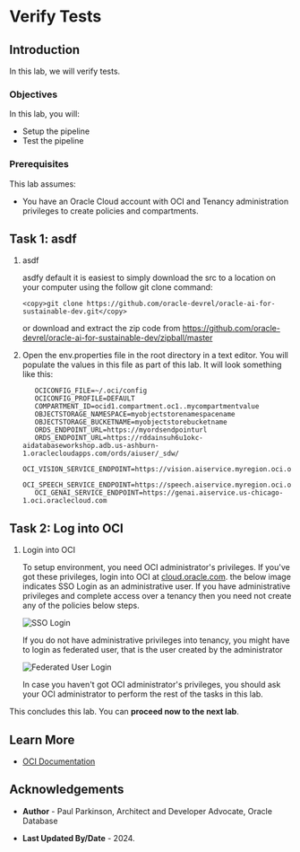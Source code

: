 # Verify Tests

## Introduction

In this lab, we will verify tests.

### Objectives

In this lab, you will:

* Setup the pipeline
* Test the pipeline

### Prerequisites

This lab assumes:

* You have an Oracle Cloud account with OCI and Tenancy administration privileges to create policies and compartments.


## Task 1: asdf

1. asdf

   asdfy default it is easiest to simply download the src to a location on your computer using the follow git clone command:

     ```text
     <copy>git clone https://github.com/oracle-devrel/oracle-ai-for-sustainable-dev.git</copy>
     ```

   or download and extract the zip code from https://github.com/oracle-devrel/oracle-ai-for-sustainable-dev/zipball/master

2. Open the env.properties file in the root directory in a text editor. You will populate the values in this file as part of this lab. It will look something like this:

   ```code
      OCICONFIG_FILE=~/.oci/config
      OCICONFIG_PROFILE=DEFAULT
      COMPARTMENT_ID=ocid1.compartment.oc1..mycompartmentvalue
      OBJECTSTORAGE_NAMESPACE=myobjectstorenamespacename
      OBJECTSTORAGE_BUCKETNAME=myobjectstorebucketname
      ORDS_ENDPOINT_URL=https://myordsendpointurl
      ORDS_ENDPOINT_URL=https://rddainsuh6u1okc-aidatabaseworkshop.adb.us-ashburn-1.oraclecloudapps.com/ords/aiuser/_sdw/
      OCI_VISION_SERVICE_ENDPOINT=https://vision.aiservice.myregion.oci.oraclecloud.com
      OCI_SPEECH_SERVICE_ENDPOINT=https://speech.aiservice.myregion.oci.oraclecloud.com
      OCI_GENAI_SERVICE_ENDPOINT=https://genai.aiservice.us-chicago-1.oci.oraclecloud.com
      ```

## Task 2: Log into OCI

1. Login into OCI

   To setup environment, you need OCI administrator's privileges. If you've got these privileges, login into OCI at [cloud.oracle.com](https://www.oracle.com/cloud/sign-in.html). the below image indicates SSO Login as an administrative user. If you have administrative privileges and complete access over a tenancy then you need not create any of the policies below steps.

   ![SSO Login](images/sso-login.png)

   If you do not have administrative privileges into tenancy, you might have to login as federated user, that is the user created by the administrator

   ![Federated User Login](images/direct-signin.png)

   In case you haven't got OCI administrator's privileges, you should ask your OCI administrator to perform the rest of the tasks in this lab.


This concludes this lab. You can **proceed now to the next lab**.

## Learn More

* [OCI Documentation](https://docs.oracle.com/en-us/iaas/Content/home.htm)

## Acknowledgements

* **Author** - Paul Parkinson, Architect and Developer Advocate, Oracle Database

* **Last Updated By/Date** - 2024.